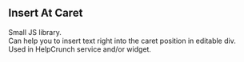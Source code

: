 ## Insert At Caret

Small JS library.  
Can help you to insert text right into the caret position in editable div.  
Used in HelpCrunch service and/or widget.  

